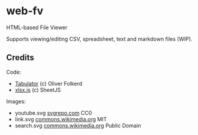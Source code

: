 # web-fv
HTML-based File Viewer

Supports viewing/editing CSV, spreadsheet, text and markdown files (WIP).

## Credits
Code:
- [Tabulator](https://tabulator.info/) (c) Oliver Folkerd
- [xlsx.js](https://docs.sheetjs.com/) (c) SheetJS

Images:
- youtube.svg [svgrepo.com](https://www.svgrepo.com/svg/13671/youtube) CC0
- link.svg [commons.wikimedia.org](https://commons.wikimedia.org/wiki/File:Echo_link-blue_icon_slanted.svg) MIT
- search.svg [commons.wikimedia.org](https://commons.wikimedia.org/wiki/File:Search_Icon.svg) Public Domain